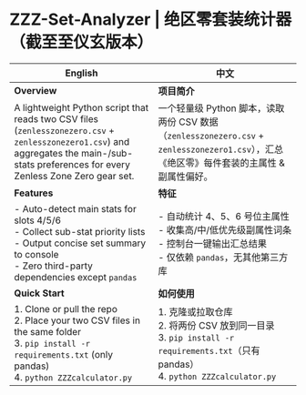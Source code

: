 # ZZZ-Set-Analyzer | 绝区零套装统计器（截至至仪玄版本）

| English | 中文 |
|---|---|
| **Overview** | **项目简介** |
| A lightweight Python script that reads two CSV files (`zenlesszonezero.csv` + `zenlesszonezero1.csv`) and aggregates the main-/sub-stats preferences for every Zenless Zone Zero gear set. | 一个轻量级 Python 脚本，读取两份 CSV 数据（`zenlesszonezero.csv` + `zenlesszonezero1.csv`），汇总《绝区零》每件套装的主属性 & 副属性偏好。 |
| **Features** | **特征** |
| - Auto-detect main stats for slots 4/5/6  <br> - Collect sub-stat priority lists  <br> - Output concise set summary to console  <br> - Zero third-party dependencies except `pandas` | - 自动统计 4、5、6 号位主属性 <br> - 收集高/中/低优先级副属性词条 <br> - 控制台一键输出汇总结果 <br> - 仅依赖 `pandas`，无其他第三方库 |
| **Quick Start** | **如何使用** |
| 1. Clone or pull the repo <br> 2. Place your two CSV files in the same folder <br> 3. `pip install -r requirements.txt`  (only pandas) <br> 4. `python ZZZcalculator.py` | 1. 克隆或拉取仓库 <br> 2. 将两份 CSV 放到同一目录 <br> 3. `pip install -r requirements.txt`（只有 pandas） <br> 4. `python ZZZcalculator.py` |